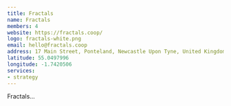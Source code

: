 ```yaml
---
title: Fractals
name: Fractals
members: 4
website: https://fractals.coop/
logo: fractals-white.png
email: hello@fractals.coop
address: 17 Main Street, Ponteland, Newcastle Upon Tyne, United Kingdom, NE20 9NH
latitude: 55.0497996
longitude: -1.7420506
services:
- strategy
---
```


Fractals...
